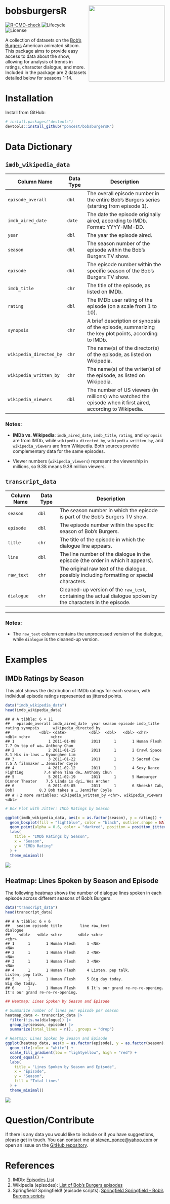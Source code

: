 
<!-- README.md is generated from README.Rmd. Please edit that file -->

# bobsburgersR <img src="img/bobsburgersR.png" align="right" height="240"/>

[![R-CMD-check](https://github.com/poncest/bobsburgersR/workflows/R-CMD-check/badge.svg)](https://github.com/poncest/bobsburgersR/actions)
![Lifecycle](https://img.shields.io/badge/lifecycle-experimental-orange)
![License](https://img.shields.io/badge/license-MIT-blue.svg)

A collection of datasets on the [Bob’s
Burgers](https://www.fox.com/bobs-burgers/) American animated sitcom.
This package aims to provide easy access to data about the show,
allowing for analysis of trends in ratings, character dialogue, and
more. Included in the package are 2 datasets detailed below for seasons
1-14.

# Installation

Install from GitHub:

``` r
# install.packages("devtools")
devtools::install_github("poncest/bobsburgersR")
```

# Data Dictionary

## `imdb_wikipedia_data`

| Column Name | Data Type | Description |
|----|----|----|
| `episode_overall` | `dbl` | The overall episode number in the entire Bob’s Burgers series (starting from episode 1). |
| `imdb_aired_date` | `date` | The date the episode originally aired, according to IMDb. Format: YYYY-MM-DD. |
| `year` | `dbl` | The year the episode aired. |
| `season` | `dbl` | The season number of the episode within the Bob’s Burgers TV show. |
| `episode` | `dbl` | The episode number within the specific season of the Bob’s Burgers TV show. |
| `imdb_title` | `chr` | The title of the episode, as listed on IMDb. |
| `rating` | `dbl` | The IMDb user rating of the episode (on a scale from 1 to 10). |
| `synopsis` | `chr` | A brief description or synopsis of the episode, summarizing the key plot points, according to IMDb. |
| `wikipedia_directed_by` | `chr` | The name(s) of the director(s) of the episode, as listed on Wikipedia. |
| `wikipedia_written_by` | `chr` | The name(s) of the writer(s) of the episode, as listed on Wikipedia. |
| `wikipedia_viewers` | `dbl` | The number of US viewers (in millions) who watched the episode when it first aired, according to Wikipedia. |

### Notes:

- **IMDb vs. Wikipedia**: `imdb_aired_date`, `imdb_title`, `rating`, and
  `synopsis` are from IMDb, while `wikipedia_directed_by`,
  `wikipedia_written_by`, and `wikipedia_viewers` are from Wikipedia.
  Both sources provide complementary data for the same episodes.

- Viewer numbers (`wikipedia_viewers`) represent the viewership in
  millions, so 9.38 means 9.38 million viewers.

## `transcript_data`

| Column Name | Data Type | Description |
|----|----|----|
| `season` | `dbl` | The season number in which the episode is part of the Bob’s Burgers TV show. |
| `episode` | `dbl` | The episode number within the specific season of Bob’s Burgers. |
| `title` | `chr` | The title of the episode in which the dialogue line appears. |
| `line` | `dbl` | The line number of the dialogue in the episode (the order in which it appears). |
| `raw_text` | `chr` | The original raw text of the dialogue, possibly including formatting or special characters. |
| `dialogue` | `chr` | Cleaned-up version of the `raw_text`, containing the actual dialogue spoken by the characters in the episode. |

------------------------------------------------------------------------

### Notes:

- The `raw_text` column contains the unprocessed version of the
  dialogue, while `dialogue` is the cleaned-up version.

# Examples

## IMDb Ratings by Season

This plot shows the distribution of IMDb ratings for each season, with
individual episode ratings represented as jittered points.

``` r
data("imdb_wikipedia_data")
head(imdb_wikipedia_data)
```

    ## # A tibble: 6 × 11
    ##   episode_overall imdb_aired_date  year season episode imdb_title               rating synopsis      wikipedia_directed_by
    ##             <dbl> <date>          <dbl>  <dbl>   <dbl> <chr>                     <dbl> <chr>         <chr>                
    ## 1               1 2011-01-08       2011      1       1 Human Flesh                 7.7 On top of wa… Anthony Chun         
    ## 2               2 2011-01-15       2011      1       2 Crawl Space                 8.1 His in-laws … Kyounghee Lim        
    ## 3               3 2011-01-22       2011      1       3 Sacred Cow                  7.5 A filmmaker … Jennifer Coyle       
    ## 4               4 2011-02-12       2011      1       4 Sexy Dance Fighting         7.4 When Tina de… Anthony Chun         
    ## 5               5 2011-02-19       2011      1       5 Hamburger Dinner Theater    7.5 Linda is dyi… Wes Archer           
    ## 6               6 2011-03-05       2011      1       6 Sheesh! Cab, Bob?           8.3 Bob takes a … Jennifer Coyle       
    ## # ℹ 2 more variables: wikipedia_written_by <chr>, wikipedia_viewers <dbl>

``` r
# Box Plot with Jitter: IMDb Ratings by Season

ggplot(imdb_wikipedia_data, aes(x = as.factor(season), y = rating)) +
  geom_boxplot(fill = "lightblue", color = "black", outlier.shape = NA) + # Avoid duplicate points by not showing boxplot outliers
  geom_point(alpha = 0.6, color = "darkred", position = position_jitter(seed = 42, width = 0.2)) +
  labs(
    title = "IMDb Ratings by Season",
    x = "Season",
    y = "IMDb Rating"
  ) +
  theme_minimal()
```

![](README_files/figure-gfm/unnamed-chunk-3-1.png)<!-- -->

## Heatmap: Lines Spoken by Season and Episode

The following heatmap shows the number of dialogue lines spoken in each
episode across different seasons of Bob’s Burgers.

``` r
data("transcript_data")
head(transcript_data)
```

    ## # A tibble: 6 × 6
    ##   season episode title        line raw_text                         dialogue                        
    ##    <dbl>   <dbl> <chr>       <dbl> <chr>                            <chr>                           
    ## 1      1       1 Human Flesh     1 <NA>                             <NA>                            
    ## 2      1       1 Human Flesh     2 <NA>                             <NA>                            
    ## 3      1       1 Human Flesh     3 <NA>                             <NA>                            
    ## 4      1       1 Human Flesh     4 Listen, pep talk.                Listen, pep talk.               
    ## 5      1       1 Human Flesh     5 Big day today.                   Big day today.                  
    ## 6      1       1 Human Flesh     6 It's our grand re-re-re-opening. It's our grand re-re-re-opening.

``` r
## Heatmap: Lines Spoken by Season and Episode

# Summarize number of lines per episode per season
heatmap_data <- transcript_data |>
  filter(!is.na(dialogue)) |>  
  group_by(season, episode) |>
  summarize(total_lines = n(), .groups = "drop") 

# Heatmap: Lines Spoken by Season and Episode
ggplot(heatmap_data, aes(x = as.factor(episode), y = as.factor(season), fill = total_lines)) +
  geom_tile(color = "white") +
  scale_fill_gradient(low = "lightyellow", high = "red") +
  coord_equal() +
  labs(
    title = "Lines Spoken by Season and Episode",
    x = "Episode",
    y = "Season",
    fill = "Total Lines"
  ) +
  theme_minimal()
```

![](README_files/figure-gfm/unnamed-chunk-4-1.png)<!-- -->

# Question/Contribute

If there is any data you would like to include or if you have
suggestions, please get in touch. You can contact me at
<steven_ponce@yahoo.com> or open an issue on the [GitHub
repository](https://github.com/poncest/bobsburgersR/issues).

# References

1.  IMDb: [Episodes
    List](https://www.imdb.com/title/tt1561755/episodes/?season=1)
2.  Wikipedia (episodes): [List of Bob’s Burgers
    episodes](https://en.wikipedia.org/wiki/List_of_Bob%27s_Burgers_episodes#Episodes)
3.  Springfield! Springfield! (episode scripts): [Springfield
    Springfield - Bob’s Burgers
    scripts](https://www.springfieldspringfield.co.uk/episode_scripts.php?tv-show=bobs-burgers)
